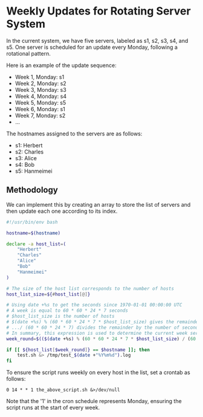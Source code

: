 # Weekly Updates for Rotating Server System

In the current system, we have five servers, labeled as s1, s2, s3, s4, and s5.
One server is scheduled for an update every Monday, following a rotational pattern.

Here is an example of the update sequence:

* Week 1, Monday: s1
* Week 2, Monday: s2
* Week 3, Monday: s3
* Week 4, Monday: s4
* Week 5, Monday: s5
* Week 6, Monday: s1
* Week 7, Monday: s2
* ...

The hostnames assigned to the servers are as follows:

* s1: Herbert
* s2: Charles
* s3: Alice
* s4: Bob
* s5: Hanmeimei

## Methodology

We can implement this by creating an array to store the list of servers and then update each one according to its index.

```bash
#!/usr/bin/env bash

hostname=$(hostname)

declare -a host_list=(
    "Herbert"
    "Charles"
    "Alice"
    "Bob"
    "Hanmeimei"
)

# The size of the host list corresponds to the number of hosts
host_list_size=${#host_list[@]}

# Using date +%s to get the seconds since 1970-01-01 00:00:00 UTC
# A week is equal to 60 * 60 * 24 * 7 seconds
# $host_list_size is the number of hosts 
# $(date +%s) % (60 * 60 * 24 * 7 * $host_list_size) gives the remainder that determines the week series of current time
# .../ (60 * 60 * 24 * 7) divides the remainder by the number of seconds in a week, resulting in a number between 0 and `host_list_size - 1` that represents the current week series.
# In summary, this expression is used to determine the current week series based on the number of hosts in a specified host list
week_round=$(($(date +%s) % (60 * 60 * 24 * 7 * $host_list_size) / (60 * 60 * 24 * 7)))

if [[ ${host_list[$week_round]} == $hostname ]]; then
    test.sh &> /tmp/test_$(date +"%Y%m%d").log
fi

```

To ensure the script runs weekly on every host in the list, set a crontab as follows:

```plaintext
0 14 * * 1 the_above_script.sh &>/dev/null
```

Note that the '1' in the cron schedule represents Monday, ensuring the script runs at the start of every week.
